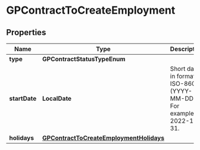 

# GPContractToCreateEmployment


## Properties

| Name | Type | Description | Notes |
|------------ | ------------- | ------------- | -------------|
|**type** | **GPContractStatusTypeEnum** |  |  |
|**startDate** | **LocalDate** | Short date in format ISO-8601 (YYYY-MM-DD). For example: 2022-12-31. |  |
|**holidays** | [**GPContractToCreateEmploymentHolidays**](GPContractToCreateEmploymentHolidays.md) |  |  |




